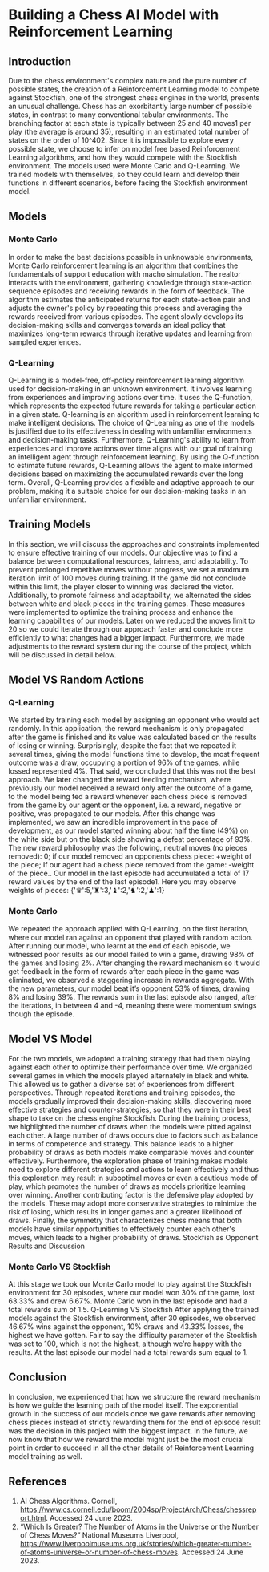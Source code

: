 # Building a Chess AI Model with Reinforcement Learning

## Introduction
Due to the chess environment's complex nature and the pure number of possible states, the creation of a Reinforcement Learning model to compete against Stockfish, one of the strongest chess engines in the world, presents an unusual challenge. Chess has an exorbitantly large number of possible states, in contrast to many conventional tabular environments. The branching factor at each state is typically between 25 and 40 moves1 per play (the average is around 35), resulting in an estimated total number of states on the order of 10^402. 
Since it is impossible to explore every possible state, we choose to infer on model free based Reinforcement Learning algorithms, and how they would compete with the Stockfish environment. The models used were Monte Carlo and Q-Learning. We trained models with themselves, so they could learn and develop their functions in different scenarios, before facing the Stockfish environment model.
## Models
### Monte Carlo
In order to make the best decisions possible in unknowable environments, Monte Carlo reinforcement learning is an algorithm that combines the fundamentals of support education with macho simulation. The realtor interacts with the environment, gathering knowledge through state-action sequence episodes and receiving rewards in the form of feedback. The algorithm estimates the anticipated returns for each state-action pair and adjusts the owner's policy by repeating this process and averaging the rewards received from various episodes. The agent slowly develops its decision-making skills and converges towards an ideal policy that maximizes long-term rewards through iterative updates and learning from sampled experiences.
### Q-Learning
Q-Learning is a model-free, off-policy reinforcement learning algorithm used for decision-making in an unknown environment. It involves learning from experiences and improving actions over time.  It uses the Q-function, which represents the expected future rewards for taking a particular action in a given state. Q-learning is an algorithm used in reinforcement learning to make intelligent decisions. 
The choice of Q-Learning as one of the models is justified due to its effectiveness in dealing with unfamiliar environments and decision-making tasks.  Furthermore, Q-Learning's ability to learn from experiences and improve actions over time aligns with our goal of training an intelligent agent through reinforcement learning. By using the Q-function to estimate future rewards, Q-Learning allows the agent to make informed decisions based on maximizing the accumulated rewards over the long term. Overall, Q-Learning provides a flexible and adaptive approach to our problem, making it a suitable choice for our decision-making tasks in an unfamiliar environment.
## Training Models
In this section, we will discuss the approaches and constraints implemented to ensure effective training of our models. Our objective was to find a balance between computational resources, fairness, and adaptability. To prevent prolonged repetitive moves without progress, we set a maximum iteration limit of 100 moves during training. If the game did not conclude within this limit, the player closer to winning was declared the victor. Additionally, to promote fairness and adaptability, we alternated the sides between white and black pieces in the training games. These measures were implemented to optimize the training process and enhance the learning capabilities of our models. Later on we reduced the moves limit to 20 so we could iterate through our approach faster and conclude more efficiently to what changes had a bigger impact. Furthermore, we made adjustments to the reward system during the course of the project, which will be discussed in detail below.
## Model VS Random Actions
### Q-Learning
We started by training each model by assigning an opponent who would act randomly. In this application, the reward mechanism is only propagated after the game is finished and its value was calculated based on the results of losing or winning. Surprisingly, despite the fact that we repeated it several times, giving the model functions time to develop, the most frequent outcome was a draw, occupying a portion of 96% of the games, while lossed represented 4%. That said, we concluded that this was not the best approach.
We later changed the reward feeding mechanism, where previously our model received a reward only after the outcome of a game, to the model being fed a reward whenever each chess piece is removed from the game by our agent or the opponent, i.e. a reward, negative or positive, was propagated to our models. After this change was implemented, we saw an incredible improvement in the pace of development, as our model started winning about half the time (49%) on the white side but on the black side showing a defeat percentage of 93%. The new reward philosophy was the following, neutral moves (no pieces removed): 0; if our model removed an opponents chess piece: +weight of the piece; If our agent had a chess piece removed from the game: -weight of the piece.. Our model in the last episode had accumulated a total of 17 reward values by the end of the last episode1. Here you may observe weights of pieces: {'♛':5,'♜':3,'♝':2,'♞':2,'♟':1}
### Monte Carlo
We repeated the approach applied with Q-Learning, on the first iteration, where our model ran against an opponent that played with random action. After running our model, who learnt at the end of each episode, we witnessed poor results as our model failed to win a game, drawing 98% of the games and losing 2%.
After changing the reward mechanism so it would get feedback in the form of rewards after each piece in the game was eliminated, we observed a staggering increase in rewards aggregate. With the new parameters, our model beat it’s opponent 53% of times, drawing 8% and losing 39%. The rewards sum in the last episode also ranged, after the iterations, in between 4 and -4, meaning there were momentum swings though the episode.
## Model VS Model
For the two models, we adopted a training strategy that had them playing against each other to optimize their performance over time. We organized several games in which the models played alternately in black and white. This allowed us to gather a diverse set of experiences from different perspectives. Through repeated iterations and training episodes, the models gradually improved their decision-making skills, discovering more effective strategies and counter-strategies, so that they were in their best shape to take on the chess engine Stockfish.
During the training process, we highlighted the number of draws when the models were pitted against each other. A large number of draws occurs due to factors such as balance in terms of competence and strategy. This balance leads to a higher probability of draws as both models make comparable moves and counter effectively. Furthermore, the exploration phase of training makes models need to explore different strategies and actions to learn effectively and thus this exploration may result in suboptimal moves or even a cautious mode of play, which promotes the number of draws as models prioritize learning over winning. Another contributing factor is the defensive play adopted by the models. These may adopt more conservative strategies to minimize the risk of losing, which results in longer games and a greater likelihood of draws. Finally, the symmetry that characterizes chess means that both models have similar opportunities to effectively counter each other's moves, which leads to a higher probability of draws. 
Stockfish as Opponent
Results and Discussion
### Monte Carlo VS Stockfish
At this stage we took our Monte Carlo model to play against the Stockfish environment for 30 episodes, where our model won 30% of the game, lost 63.33% and drew 6.67%. Monte Carlo won in the last episode and had a total rewards sum of 1.5.
Q-Learning VS Stockfish
After applying the trained models against the Stockfish environment, after 30 episodes, we observed 46.67% wins against the opponent, 10% draws and 43.33% losses, the highest we have gotten. Fair to say the difficulty parameter of the Stockfish was set to 100, which is not the highest, although we’re happy with the results. At the last episode our model had a total rewards sum equal to 1.

## Conclusion
In conclusion, we experienced that how we structure the reward mechanism is how we guide the learning path of the model itself. The exponential growth in the success of our models once we gave rewards after removing chess pieces instead of strictly rewarding them for the end of episode result was the decision in this project with the biggest impact. In the future, we now know that how we reward the model might just be the most crucial point in order to succeed in all the other details of Reinforcement Learning model training as well.
## References
1. AI Chess Algorithms. Cornell, https://www.cs.cornell.edu/boom/2004sp/ProjectArch/Chess/chessreport.html. Accessed 24 June 2023.
2. “Which Is Greater? The Number of Atoms in the Universe or the Number of Chess Moves?” National Museums Liverpool, https://www.liverpoolmuseums.org.uk/stories/which-greater-number-of-atoms-universe-or-number-of-chess-moves. Accessed 24 June 2023.
